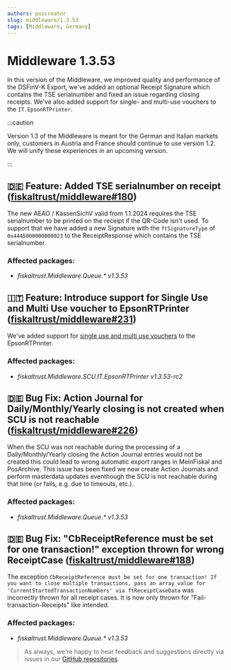 ```yaml
---
authors: poscreator
slug: middleware/1.3.53
tags: [Middleware, Germany]
---
```


# Middleware 1.3.53

In this version of the Middleware, we improved quality and performance of the DSFinV-K Export, we've added an optional Receipt Signature which contains the TSE serialnumber and fixed an issue regarding closing receipts. We've also added support for single- and multi-use vouchers to the `IT.EpsonRTPrinter`.

<!--truncate-->

:::caution

Version 1.3 of the Middleware is meant for the German and Italian markets only, customers in Austria and France should continue to use version 1.2. We will unify these experiences in an upcoming version.

:::
## 🇩🇪 Feature: Added TSE serialnumber on receipt ([fiskaltrust/middleware#180](https://github.com/fiskaltrust/middleware/issues/180))

The new AEAO / KassenSichV valid from 1.1.2024 requires the TSE serialnumber to be printed on the receipt if the QR-Code isn't used.
To support that we have added a new Signature with the `ftSignatureType` of `0x4445000000000023` to the ReceiptResponse which contains the TSE serialnumber.

### Affected packages:
- _fiskaltrust.Middleware.Queue.*  v1.3.53_

## 🇮🇹 Feature: Introduce support for Single Use and Multi Use voucher to EpsonRTPrinter ([fiskaltrust/middleware#231](https://github.com/fiskaltrust/middleware/pull/231/files))

We've added support for [single use and multi use vouchers](https://docs.fiskaltrust.cloud/docs/poscreators/middleware-doc/italy/reference-tables/ftchargeitemcase#s---type-of-service) to the EpsonRTPrinter. 

### Affected packages:
- _fiskaltrust.Middleware.SCU.IT.EpsonRTPrinter v1.3.53-rc2_

## 🇩🇪 Bug Fix: Action Journal for Daily/Monthly/Yearly closing is not created when SCU is not reachable ([fiskaltrust/middleware#226](https://github.com/fiskaltrust/middleware/issues/226))
When the SCU was not reachable during the processing of a Daily/Monthly/Yearly closing the Action Journal entries would not be created this could lead to wrong automatic export ranges in MeinFiskal and PosArchive.
This issue has been fixed we now create Action Journals and perform masterdata updates eventhough the SCU is not reachable during that time (or fails, e.g. due to timeouts, etc.).

### Affected packages:
- _fiskaltrust.Middleware.Queue.*  v1.3.53_

## 🇩🇪 Bug Fix: "CbReceiptReference must be set for one transaction!" exception thrown for wrong ReceiptCase ([fiskaltrust/middleware#188](https://github.com/fiskaltrust/middleware/issues/188))
The exception `CbReceiptReference must be set for one transaction! If you want to close multiple transactions, pass an array value for 'CurrentStartedTransactionNumbers' via ftReceiptCaseData` was incorrectly thrown for all receipt cases.
It is now only thrown for "Fail-transaction-Receipts" like intended.

### Affected packages:
- _fiskaltrust.Middleware.Queue.*  v1.3.53_

> As always, we're happy to hear feedback and suggestions directly via issues in our [GitHub repositories](https://github.com/fiskaltrust).
